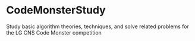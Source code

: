 # CodeMonsterStudy
Study basic algorithm theories, techniques, and solve related problems for the LG CNS Code Monster competition
